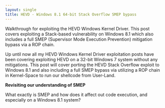 ```yaml
---
layout: single
title: HEVD - Windows 8.1 64-bit Stack Overflow SMEP bypass
---
```


Walkthrough for exploiting the HEVD Windows Kernel Driver. This post covers exploiting a Stack-based vulnerability on Windows 8.1 which also includes a full SMEP (Supervisor Mode Execution Prevention) mitigation bypass via a ROP chain.

Up until now all my HEVD Windows Kernel Driver exploitation posts have been covering exploiting HEVD on a 32-bit Windows 7 system without any mitigations. This post will cover porting the HEVD Stack Overflow exploit to Windows 8.1 and also including a full SMEP bypass via utilizing a ROP chain in Kernel-Space to run our shellcode from User-Land.

**Revisiting our understanding of SMEP**

What exactly is SMEP and how does it affect out code execution, and especially on a Windows 8.1 system?
